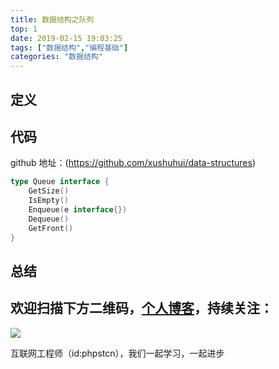 ```yaml
---
title: 数据结构之队列
top: 1
date: 2019-02-15 19:03:25
tags: ["数据结构","编程基础"]
categories: "数据结构"
---
```


## 定义

## 代码

github 地址：(https://github.com/xushuhui/data-structures)

```go
type Queue interface {
	GetSize()
	IsEmpty()
	Enqueue(e interface{})
	Dequeue()
	GetFront()
}
```

## 总结

## 欢迎扫描下方二维码，[个人博客](https://www.phpst.cn)，持续关注：

![](https://ww1.sinaimg.cn/large/a616b9a4gy1g4xzv954a4j20760763yo.jpg)

互联网工程师（id:phpstcn），我们一起学习，一起进步
